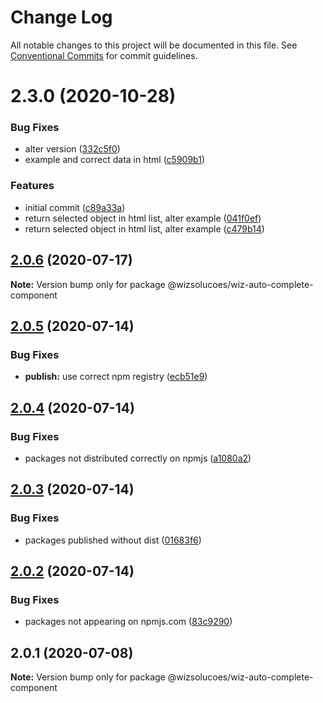 # Change Log

All notable changes to this project will be documented in this file.
See [Conventional Commits](https://conventionalcommits.org) for commit guidelines.

# 2.3.0 (2020-10-28)


### Bug Fixes

* alter version ([332c5f0](https://github.com/wizsolucoes/syz/commit/332c5f0a27f0a904585090c275d4509fada57f44))
* example and correct data in html ([c5909b1](https://github.com/wizsolucoes/syz/commit/c5909b1fcddad208f708376208966ae8fecc340d))


### Features

* initial commit ([c89a33a](https://github.com/wizsolucoes/syz/commit/c89a33a0d742dfa3bc3f131f5c9cf6ae4ed88923))
* return selected object in html list, alter example ([041f0ef](https://github.com/wizsolucoes/syz/commit/041f0ef3e4246a8c8a7d01f2994bcc6feeebfd11))
* return selected object in html list, alter example ([c479b14](https://github.com/wizsolucoes/syz/commit/c479b14689a96e9218cb24b7c572ca5eeb6dfd97))





## [2.0.6](https://github.com/wizsolucoes/wc-wiz-autocomplete/compare/@wizsolucoes/wiz-auto-complete-component@2.0.5...@wizsolucoes/wiz-auto-complete-component@2.0.6) (2020-07-17)

**Note:** Version bump only for package @wizsolucoes/wiz-auto-complete-component





## [2.0.5](https://github.com/wizsolucoes/wc-wiz-autocomplete/compare/@wizsolucoes/wiz-auto-complete-component@2.0.1...@wizsolucoes/wiz-auto-complete-component@2.0.5) (2020-07-14)


### Bug Fixes

* **publish:** use correct npm registry ([ecb51e9](https://github.com/wizsolucoes/wc-wiz-autocomplete/commit/ecb51e91ff54ea0a3a13dbb712e69e31552ea924))





## [2.0.4](https://github.com/wizsolucoes/wc-wiz-autocomplete/compare/@wizsolucoes/wiz-auto-complete-component@2.0.1...@wizsolucoes/wiz-auto-complete-component@2.0.4) (2020-07-14)


### Bug Fixes

* packages not distributed correctly on npmjs ([a1080a2](https://github.com/wizsolucoes/wc-wiz-autocomplete/commit/a1080a267e4aea2160f96d7d62911b6907d7c2ea))





## [2.0.3](https://github.com/wizsolucoes/wc-wiz-autocomplete/compare/@wizsolucoes/wiz-auto-complete-component@2.0.2...@wizsolucoes/wiz-auto-complete-component@2.0.3) (2020-07-14)


### Bug Fixes

* packages published without dist ([01683f6](https://github.com/wizsolucoes/wc-wiz-autocomplete/commit/01683f631796401524c1061cadf73269df50242b))





## [2.0.2](https://github.com/wizsolucoes/wc-wiz-autocomplete/compare/@wizsolucoes/wiz-auto-complete-component@2.0.1...@wizsolucoes/wiz-auto-complete-component@2.0.2) (2020-07-14)


### Bug Fixes

* packages not appearing on npmjs.com ([83c9290](https://github.com/wizsolucoes/wc-wiz-autocomplete/commit/83c92900f98d4dde02329c805c3a185b873d65cb))





## 2.0.1 (2020-07-08)

**Note:** Version bump only for package @wizsolucoes/wiz-auto-complete-component
